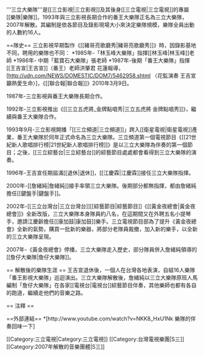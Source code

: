 '''三立大樂隊'''是[[三立影視|三立影視]]及其後身[[三立電視|三立電視]]的專屬[[樂隊|樂隊]]，1993年與三立影視長期合作的番王大樂隊正名為三立大樂隊，2007年解散。其編制是依各節目及錄影現場大小來決定樂隊規模，樂隊全員出動的人數約16人。

==隊史==
三立影視早期製作《[[豬哥亮歌廳秀|豬哥亮歌廳秀]]》時，因錄影基地不同，聘用的樂隊也不同：
*1985年-「林玉峰大樂隊」指揮[[林玉峰|林玉峰]]老師
*1986年- 中期「藍寶石大樂隊」張老師
*1987年-後期「番王大樂隊」指揮[[王吉宣|王吉宣]]（番王）老師<ref>洪肇君 花蓮報導，[http://udn.com/NEWS/DOMESTIC/DOM7/5462958.shtml 〈花監演奏 王吉宣籲熱愛生命〉]，《[[聯合報|聯合報]]》2010年3月9日</ref>。

1987年-三立影視與番王大樂隊長期合作。

1992年-三立影視推出《[[三立五虎將_金牌點唱秀|三立五虎將 金牌點唱秀]]》，繼續與番王大樂隊合作。

1993年9月-三立影視開播「[[三立頻道|三立頻道]]」跨入[[衛星電視|衛星電視]]產業，番王大樂隊於同年正式命名為三立大樂隊。三立頻道第一個電視節目《[[21世紀新人歌唱排行榜|21世紀新人歌唱排行榜]]》是以三立大樂隊為伴奏的第一個節目；之後，[[三立綜藝台|三立綜藝台]]的綜藝節目處處都會看得到三立大樂隊的演奏。

1996年-王吉宣任期屆滿[[退休|退休]]，[[江慶霖|江慶霖]]接任三立大樂隊指揮。

2000年-[[詹緒純|詹緒純]]接手率領三立大樂隊。後期部分都無指揮，都由詹緒純擔任[[鍵盤手|鍵盤手]]。

2002年-[[三立台灣台|三立台灣台]][[綜藝節目|綜藝節目]]《[[黃金夜總會|黃金夜總會]]》全新改版，三立大樂隊本身隊員約八名，在這期間又在外聘五名小提琴手，邀請江慶齡擔任[[康加鼓|康加鼓]]樂手。三立電視節目部為了提升《黃金夜總會》全新的氣勢，購買一批新的樂器，將部分老隊員裁撤，加入新的樂手，以全新的三立大樂隊呈現。

2007年-《黃金夜總會》停播，三立大樂隊走入歷史，部分隊員併入詹緒純領導的[[詹仔大樂隊|詹仔大樂隊]]。

== 解散後的樂隊生涯 ==
王吉宣退休後，一個人在台灣各地表演，自組16人樂隊「番王影視大樂隊」巡迴演出。三立大樂隊解散後，詹緒純以三立大樂隊原班人馬編制「詹仔大樂隊」在各家[[電視台|電視台]]綜藝節目伴奏，其他樂師也都有各自的跑道，繼續走他們的音樂之路。

== 注釋 ==
<div class="references-small">
<references />
</div>
==外部連結==
*[http://www.youtube.com/watch?v=NKK8_HxU1Nk 樂隊的伴奏回味一下]

[[Category:三立電視|Category:三立電視]]
[[Category:台灣電視樂團|S三]]
[[Category:2007年解散的音樂團體|S三]]